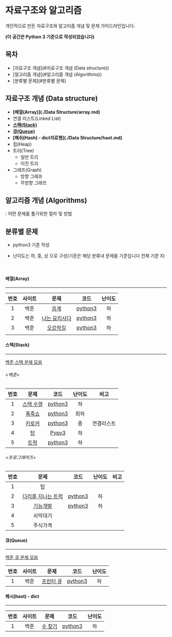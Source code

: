 # 자료구조와 알고리즘
개인적으로 만든 자료구조와 알고리즘 개념 및 문제 가이드라인입니다.

**(이 공간은 Python 3 기준으로 작성되었습니다)**

## 목차

- [자료구조 개념](#자료구조 개념 (Data structure))
- [알고리즘 개념](#알고리즘 개념 (Algorithms))
- [분류별 문제](#분류별 문제)

## 자료구조 개념 (Data structure)

- **[배열(Array)](./Data Structure/array.md)**
- 연결 리스트(Linked List)
- **[스택(Stack)](https://charincoding.com/2019/05/23/1-스택/)**
- **[큐(Queue)]([https://charincoding.com/2019/05/23/2-%ed%81%90/](https://charincoding.com/2019/05/23/2-큐/))**
- **[해쉬(Hash) - dict자료형](./Data Structure/hast.md)**
- 힙(Heap)
- 트리(Tree)
  - 일반 트리
  - 이진 트리
- 그래프(Graph)
  - 방향 그래프
  - 무방향 그래프

## 알고리즘 개념 (Algorithms)

: 어떤 문제를 풀기위한 절차 및 방법

## 분류별 문제

- python3 기준 작성

- 난이도는 하, 중, 상 으로 구성(기준은 해당 분류내 문제들 기준입니다 전체 기준 X)

  <br>

#### 배열(Array)

------

| 번호 | 사이트 |                         문제                          |                   코드                    | 난이도 |
| :--: | :----: | :---------------------------------------------------: | :---------------------------------------: | :----: |
|  1   |  백준  |     [음계](https://www.acmicpc.net/problem/2920)      | [python3](./Quizes/backjoon/back_2920.py) |   하   |
|  2   |  백준  | [나는 요리사다](https://www.acmicpc.net/problem/2953) | [python3](./Quizes/backjoon/back_2953.py) |   하   |
|  3   |  백준  |   [오르막길](https://www.acmicpc.net/problem/2846)    | [python3](./Quizes/backjoon/back_2846.py) |   하   |
|      |        |                                                       |                                           |        |

#### 스택(Stack) 

------
[백준 스택 문제 모음](https://www.acmicpc.net/problem/tag/%EC%8A%A4%ED%83%9D)

###### <백준>

| 번호 |                       문제                        |                    코드                    | 난이도 |    비고    |
| :--: | :-----------------------------------------------: | :----------------------------------------: | :----: | :--------: |
|  1   | [스택 수열](https://www.acmicpc.net/problem/1874) | [python3](./Quizes/backjoon/back_1874.py)  |   하   |            |
|  2   |  [폭죽쇼](https://www.acmicpc.net/problem/1773)   | [python3](./Quizes/backjoon/back_1773.py)  |  최하  |            |
|  3   |  [키로커](https://www.acmicpc.net/problem/5397)   | [python3](./Quizes/backjoon/back_5397.py)  |   중   | 연결리스트 |
|  4   |    [탑](https://www.acmicpc.net/problem/2493)     |  [Pypy3](./Quizes/backjoon/back_2493.py)   |   하   |            |
|  5   |   [트럭](https://www.acmicpc.net/problem/13335)   | [python3](./Quizes/backjoon/back_13335.py) |   하   |            |

###### <프로그래머즈>

| 번호 |                             문제                             |                       코드                        | 난이도 | 비고 |
| :--: | :----------------------------------------------------------: | :-----------------------------------------------: | :----: | :--: |
|  1   |                              탑                              |                                                   |        |      |
|  2   | [다리를 지나는 트럭](https://programmers.co.kr/learn/courses/30/lessons/42583) | [python3](./Quizes/programmers/truck_crossing.py) |   하   |      |
|  3   | [기능개발](https://programmers.co.kr/learn/courses/30/lessons/42586) |  [python3](./Quizes/programmers/function_dev.py)  |   하   |      |
|  4   |                           쇠막대기                           |                                                   |        |      |
|  5   |                           주식가격                           |                                                   |        |      |



#### 큐(Queue)

------
[백준 큐 문제 모음](https://www.acmicpc.net/problem/tag/%ED%81%90)

| 번호 | 사이트 |                       문제                        |                   코드                    | 난이도 |
| :--: | :----: | :-----------------------------------------------: | :---------------------------------------: | :----: |
|  1   |  백준  | [프린터 큐](https://www.acmicpc.net/problem/1966) | [python3](./Quizes/backjoon/back_1996.py) |   하   |

#### 해시(hast) - dict

-------
| 번호 | 사이트 |                      문제                       |                   코드                    | 난이도 |
| :--: | :----: | :---------------------------------------------: | :---------------------------------------: | :----: |
|  1   |  백준  | [수 찾기](https://www.acmicpc.net/problem/1920) | [python3](./Quizes/backjoon/back_1920.py) |   하   |

